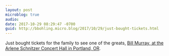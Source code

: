 ```yaml
---
layout: post
microblog: true
audio: 
date: 2017-10-29 08:29:47 -0700
guid: http://bbohling.micro.blog/2017/10/29/just-bought-tickets.html
---
```

Just bought tickets for the family to see one of the greats, [Bill Murray, at the Arlene Schnitzer Concert Hall in Portland, OR](http://www.portland5.com/arlene-schnitzer-concert-hall/events/bill-murray-jan-vogler-friends-new-worlds).
